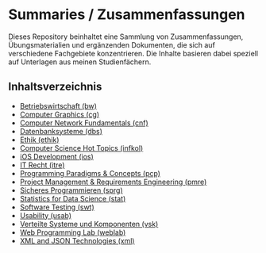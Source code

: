 # Summaries / Zusammenfassungen

Dieses Repository beinhaltet eine Sammlung von Zusammenfassungen, Übungsmaterialien und ergänzenden Dokumenten, die sich
auf verschiedene Fachgebiete konzentrieren. Die Inhalte basieren dabei speziell auf Unterlagen aus meinen
Studienfächern.

## Inhaltsverzeichnis
- [Betriebswirtschaft (bw)](bw)
- [Computer Graphics (cg)](cg)
- [Computer Network Fundamentals (cnf)](cnf)
- [Datenbanksysteme (dbs)](dbs)
- [Ethik (ethik)](ethik)
- [Computer Science Hot Topics (infkol)](infkol)
- [iOS Development (ios)](ios)
- [IT Recht (itre)](itre)
- [Programming Paradigms & Concepts (pcp)](pcp)
- [Project Management & Requirements Engineering (pmre)](pmre)
- [Sicheres Programmieren (sprg)](sprg)
- [Statistics for Data Science (stat)](stat)
- [Software Testing (swt)](swt)
- [Usability (usab)](usab)
- [Verteilte Systeme und Komponenten (vsk)](vsk)
- [Web Programming Lab (weblab)](weblab)
- [XML and JSON Technologies (xml)](xml)